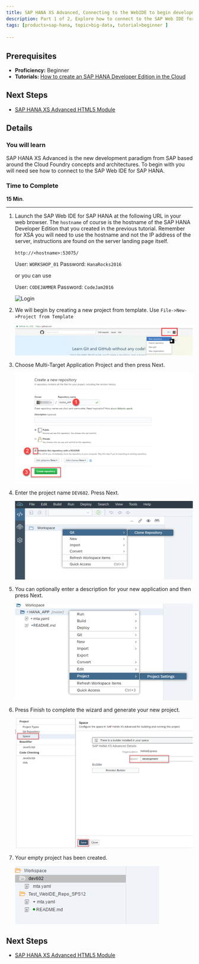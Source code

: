 ```yaml
---
title: SAP HANA XS Advanced, Connecting to the WebIDE to begin development
description: Part 1 of 2, Explore how to connect to the SAP Web IDE for SAP HANA to begin development.
tags: [products>sap-hana, topic>big-data, tutorial>beginner ]

---
```


## Prerequisites  
 - **Proficiency:** Beginner
 - **Tutorials:** [How to create an SAP HANA Developer Edition in the Cloud](http://go.sap.com/developer/tutorials/hana-setup-cloud.html)

## Next Steps
 - [SAP HANA XS Advanced HTML5 Module](http://go.sap.com/developer/tutorials/xsa-html5-module.html)


## Details
### You will learn  
SAP HANA XS Advanced is the new development paradigm from SAP based around the Cloud Foundry concepts and architectures. To begin with you will need see how to connect to the SAP Web IDE for SAP HANA.


### Time to Complete
**15 Min**.

---

1. Launch the SAP Web IDE for SAP HANA at the following URL in your web browser. The `hostname` of course is the hostname of the SAP HANA Developer Edition that you created in the previous tutorial. Remember for XSA you will need to use the hostname and not the IP address of the server, instructions are found on the server landing page itself.

    `http://<hostname>:53075/`

    User: `WORKSHOP_01`
    Password: `HanaRocks2016`

    or you can use

    User: `CODEJAMMER`
    Password: `CodeJam2016`

    ![Login](https://raw.githubusercontent.com/SAPDocuments/Tutorials/master/tutorials/xsa-connecting-webide/1.png)

2. We will begin by creating a new project from template. Use `File->New->Project from Template`

    ![New Project](https://raw.githubusercontent.com/SAPDocuments/Tutorials/master/tutorials/xsa-connecting-webide/2.png)

3. Choose Multi-Target Application Project and then press Next.

    ![Project Template](https://raw.githubusercontent.com/SAPDocuments/Tutorials/master/tutorials/xsa-connecting-webide/3.png)

4. Enter the project name `DEV602`. Press Next.

    ![Project Name](https://raw.githubusercontent.com/SAPDocuments/Tutorials/master/tutorials/xsa-connecting-webide/4.png)

5. You can optionally enter a description for your new application and then press Next.

    ![Project Name](https://raw.githubusercontent.com/SAPDocuments/Tutorials/master/tutorials/xsa-connecting-webide/5.png)

6. Press Finish to complete the wizard and generate your new project.

    ![Finish Project](https://raw.githubusercontent.com/SAPDocuments/Tutorials/master/tutorials/xsa-connecting-webide/6.png)

7. Your empty project has been created.
    
    ![Finish Project](https://raw.githubusercontent.com/SAPDocuments/Tutorials/master/tutorials/xsa-connecting-webide/7.png)


## Next Steps
  - [SAP HANA XS Advanced HTML5 Module](http://go.sap.com/developer/tutorials/xsa-html5-module.html)
